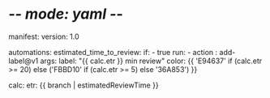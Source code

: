 # -*- mode: yaml -*-

manifest:
  version: 1.0

automations:
  estimated_time_to_review:
    if:
      - true
    run:
      - action : add-label@v1
        args:
          label: "{{ calc.etr }} min review"
          color: {{ 'E94637' if (calc.etr >= 20) else ('FBBD10' if (calc.etr >= 5) else '36A853') }}

calc:
  etr: {{ branch | estimatedReviewTime }}